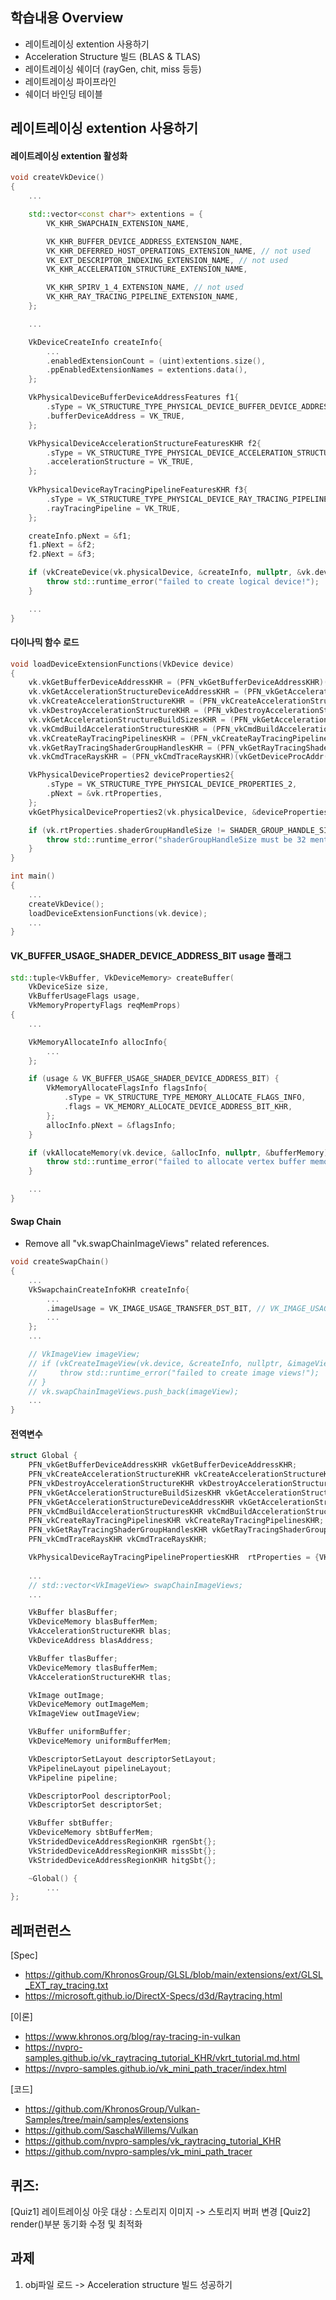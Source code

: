 ## 학습내용 Overview
- 레이트레이싱 extention 사용하기
- Acceleration Structure 빌드 (BLAS & TLAS)
- 레이트레이싱 쉐이더 (rayGen, chit, miss 등등)
- 레이트레이싱 파이프라인
- 쉐이더 바인딩 테이블


## 레이트레이싱 extention 사용하기

#### 레이트레이싱 extention 활성화
```cpp
void createVkDevice()
{
    ...

    std::vector<const char*> extentions = { 
        VK_KHR_SWAPCHAIN_EXTENSION_NAME, 

        VK_KHR_BUFFER_DEVICE_ADDRESS_EXTENSION_NAME,
        VK_KHR_DEFERRED_HOST_OPERATIONS_EXTENSION_NAME, // not used
        VK_EXT_DESCRIPTOR_INDEXING_EXTENSION_NAME, // not used
        VK_KHR_ACCELERATION_STRUCTURE_EXTENSION_NAME,

        VK_KHR_SPIRV_1_4_EXTENSION_NAME, // not used
        VK_KHR_RAY_TRACING_PIPELINE_EXTENSION_NAME,
    };

    ...

    VkDeviceCreateInfo createInfo{
        ...
        .enabledExtensionCount = (uint)extentions.size(),
        .ppEnabledExtensionNames = extentions.data(),
    };

    VkPhysicalDeviceBufferDeviceAddressFeatures f1{
        .sType = VK_STRUCTURE_TYPE_PHYSICAL_DEVICE_BUFFER_DEVICE_ADDRESS_FEATURES,
        .bufferDeviceAddress = VK_TRUE,
    };

	VkPhysicalDeviceAccelerationStructureFeaturesKHR f2{
        .sType = VK_STRUCTURE_TYPE_PHYSICAL_DEVICE_ACCELERATION_STRUCTURE_FEATURES_KHR,
        .accelerationStructure = VK_TRUE,
    };
	
    VkPhysicalDeviceRayTracingPipelineFeaturesKHR f3{
        .sType = VK_STRUCTURE_TYPE_PHYSICAL_DEVICE_RAY_TRACING_PIPELINE_FEATURES_KHR,
        .rayTracingPipeline = VK_TRUE,
    }; 

    createInfo.pNext = &f1;
    f1.pNext = &f2;
    f2.pNext = &f3;

    if (vkCreateDevice(vk.physicalDevice, &createInfo, nullptr, &vk.device) != VK_SUCCESS) {
        throw std::runtime_error("failed to create logical device!");
    }

    ...
}
```

#### 다이나믹 함수 로드
```cpp
void loadDeviceExtensionFunctions(VkDevice device)
{
    vk.vkGetBufferDeviceAddressKHR = (PFN_vkGetBufferDeviceAddressKHR)(vkGetDeviceProcAddr(device, "vkGetBufferDeviceAddressKHR"));
    vk.vkGetAccelerationStructureDeviceAddressKHR = (PFN_vkGetAccelerationStructureDeviceAddressKHR)(vkGetDeviceProcAddr(device, "vkGetAccelerationStructureDeviceAddressKHR"));
    vk.vkCreateAccelerationStructureKHR = (PFN_vkCreateAccelerationStructureKHR)(vkGetDeviceProcAddr(device, "vkCreateAccelerationStructureKHR"));
    vk.vkDestroyAccelerationStructureKHR = (PFN_vkDestroyAccelerationStructureKHR)(vkGetDeviceProcAddr(device, "vkDestroyAccelerationStructureKHR"));
    vk.vkGetAccelerationStructureBuildSizesKHR = (PFN_vkGetAccelerationStructureBuildSizesKHR)(vkGetDeviceProcAddr(device, "vkGetAccelerationStructureBuildSizesKHR"));
    vk.vkCmdBuildAccelerationStructuresKHR = (PFN_vkCmdBuildAccelerationStructuresKHR)(vkGetDeviceProcAddr(device, "vkCmdBuildAccelerationStructuresKHR"));
    vk.vkCreateRayTracingPipelinesKHR = (PFN_vkCreateRayTracingPipelinesKHR)(vkGetDeviceProcAddr(device, "vkCreateRayTracingPipelinesKHR"));
	vk.vkGetRayTracingShaderGroupHandlesKHR = (PFN_vkGetRayTracingShaderGroupHandlesKHR)(vkGetDeviceProcAddr(device, "vkGetRayTracingShaderGroupHandlesKHR"));
    vk.vkCmdTraceRaysKHR = (PFN_vkCmdTraceRaysKHR)(vkGetDeviceProcAddr(device, "vkCmdTraceRaysKHR"));

    VkPhysicalDeviceProperties2 deviceProperties2{
        .sType = VK_STRUCTURE_TYPE_PHYSICAL_DEVICE_PROPERTIES_2,
        .pNext = &vk.rtProperties,
    };
	vkGetPhysicalDeviceProperties2(vk.physicalDevice, &deviceProperties2);

    if (vk.rtProperties.shaderGroupHandleSize != SHADER_GROUP_HANDLE_SIZE) {
        throw std::runtime_error("shaderGroupHandleSize must be 32 mentioned in the vulakn spec (Table 69. Required Limits)!");
    }
}

int main()
{
    ...
    createVkDevice();
    loadDeviceExtensionFunctions(vk.device);
    ...
}
```

#### VK_BUFFER_USAGE_SHADER_DEVICE_ADDRESS_BIT usage 플래그
```cpp
std::tuple<VkBuffer, VkDeviceMemory> createBuffer(
    VkDeviceSize size, 
    VkBufferUsageFlags usage, 
    VkMemoryPropertyFlags reqMemProps)
{
    ...

    VkMemoryAllocateInfo allocInfo{
        ...
    };

    if (usage & VK_BUFFER_USAGE_SHADER_DEVICE_ADDRESS_BIT) {
        VkMemoryAllocateFlagsInfo flagsInfo{
            .sType = VK_STRUCTURE_TYPE_MEMORY_ALLOCATE_FLAGS_INFO,
            .flags = VK_MEMORY_ALLOCATE_DEVICE_ADDRESS_BIT_KHR,
        };
        allocInfo.pNext = &flagsInfo;
    }

    if (vkAllocateMemory(vk.device, &allocInfo, nullptr, &bufferMemory) != VK_SUCCESS) {
        throw std::runtime_error("failed to allocate vertex buffer memory!");
    }

    ...
}
```

#### Swap Chain
- Remove all "vk.swapChainImageViews" related references.
```cpp
void createSwapChain()
{
    ...
    VkSwapchainCreateInfoKHR createInfo{
        ...
        .imageUsage = VK_IMAGE_USAGE_TRANSFER_DST_BIT, // VK_IMAGE_USAGE_COLOR_ATTACHMENT_BIT,
        ...
    };
    ...

    // VkImageView imageView;
    // if (vkCreateImageView(vk.device, &createInfo, nullptr, &imageView) != VK_SUCCESS) {
    //     throw std::runtime_error("failed to create image views!");
    // }
    // vk.swapChainImageViews.push_back(imageView);
    ...
}
```

#### 전역변수
```cpp
struct Global {
    PFN_vkGetBufferDeviceAddressKHR vkGetBufferDeviceAddressKHR;
    PFN_vkCreateAccelerationStructureKHR vkCreateAccelerationStructureKHR;
    PFN_vkDestroyAccelerationStructureKHR vkDestroyAccelerationStructureKHR;
    PFN_vkGetAccelerationStructureBuildSizesKHR vkGetAccelerationStructureBuildSizesKHR;
    PFN_vkGetAccelerationStructureDeviceAddressKHR vkGetAccelerationStructureDeviceAddressKHR;
    PFN_vkCmdBuildAccelerationStructuresKHR vkCmdBuildAccelerationStructuresKHR;
    PFN_vkCreateRayTracingPipelinesKHR vkCreateRayTracingPipelinesKHR;
	PFN_vkGetRayTracingShaderGroupHandlesKHR vkGetRayTracingShaderGroupHandlesKHR;
    PFN_vkCmdTraceRaysKHR vkCmdTraceRaysKHR;

	VkPhysicalDeviceRayTracingPipelinePropertiesKHR  rtProperties = {VK_STRUCTURE_TYPE_PHYSICAL_DEVICE_RAY_TRACING_PIPELINE_PROPERTIES_KHR};
    
    ...
    // std::vector<VkImageView> swapChainImageViews;
    ...

    VkBuffer blasBuffer;
    VkDeviceMemory blasBufferMem;
    VkAccelerationStructureKHR blas;
    VkDeviceAddress blasAddress;

    VkBuffer tlasBuffer;
    VkDeviceMemory tlasBufferMem;
    VkAccelerationStructureKHR tlas;

    VkImage outImage;
    VkDeviceMemory outImageMem;
    VkImageView outImageView;

    VkBuffer uniformBuffer;
    VkDeviceMemory uniformBufferMem;

    VkDescriptorSetLayout descriptorSetLayout;
    VkPipelineLayout pipelineLayout;
    VkPipeline pipeline;

    VkDescriptorPool descriptorPool;
    VkDescriptorSet descriptorSet;

    VkBuffer sbtBuffer;
    VkDeviceMemory sbtBufferMem;
    VkStridedDeviceAddressRegionKHR rgenSbt{};
    VkStridedDeviceAddressRegionKHR missSbt{};
    VkStridedDeviceAddressRegionKHR hitgSbt{};

    ~Global() {
        ...
};
```


## 레퍼런런스
[Spec]
- https://github.com/KhronosGroup/GLSL/blob/main/extensions/ext/GLSL_EXT_ray_tracing.txt
- https://microsoft.github.io/DirectX-Specs/d3d/Raytracing.html

[이론]
- https://www.khronos.org/blog/ray-tracing-in-vulkan
- https://nvpro-samples.github.io/vk_raytracing_tutorial_KHR/vkrt_tutorial.md.html
- https://nvpro-samples.github.io/vk_mini_path_tracer/index.html

[코드]
- https://github.com/KhronosGroup/Vulkan-Samples/tree/main/samples/extensions
- https://github.com/SaschaWillems/Vulkan
- https://github.com/nvpro-samples/vk_raytracing_tutorial_KHR
- https://github.com/nvpro-samples/vk_mini_path_tracer



## 퀴즈:
[Quiz1] 레이트레이싱 아웃 대상 : 스토리지 이미지 -> 스토리지 버퍼 변경 
[Quiz2] render()부분 동기화 수정 및 최적화

## 과제
1. obj파일 로드 -> Acceleration structure 빌드 성공하기
